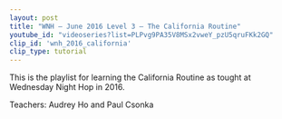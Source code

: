 ```yaml
---
layout: post
title: "WNH – June 2016 Level 3 – The California Routine"
youtube_id: "videoseries?list=PLPvg9PA35V8MSx2vweY_pzU5qruFKk2GQ"
clip_id: 'wnh_2016_california'
clip_type: tutorial
---
```


This is the playlist for learning the California Routine as tought at Wednesday Night Hop in 2016.

Teachers: Audrey Ho and Paul Csonka

